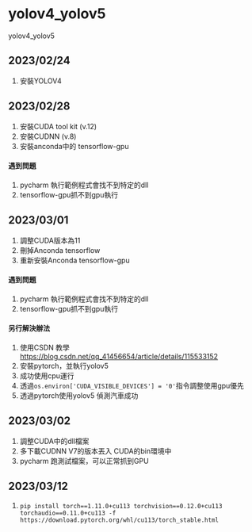 # yolov4_yolov5
yolov4_yolov5

## 2023/02/24
1. 安裝YOLOV4

## 2023/02/28
1. 安裝CUDA tool kit (v.12)
2. 安裝CUDNN (v.8)
3. 安裝anconda中的 tensorflow-gpu
#### 遇到問題
1. pycharm 執行範例程式會找不到特定的dll
2. tensorflow-gpu抓不到gpu執行

## 2023/03/01
1. 調整CUDA版本為11
2. 刪掉Anconda tensorflow
3. 重新安裝Anconda tensorflow-gpu
#### 遇到問題
1. pycharm 執行範例程式會找不到特定的dll
2. tensorflow-gpu抓不到gpu執行
#### 另行解決辦法
1. 使用CSDN 教學 https://blog.csdn.net/qq_41456654/article/details/115533152
2. 安裝pytorch，並執行yolov5
3. 成功使用cpu運行
4. 透過```os.environ['CUDA_VISIBLE_DEVICES'] = '0'```指令調整使用gpu優先
5. 透過pytorch使用yolov5 偵測汽車成功

## 2023/03/02
1. 調整CUDA中的dll檔案
2. 多下載CUDNN V7的版本丟入 CUDA的bin環境中
3. pycharm 跑測試檔案，可以正常抓到GPU

## 2023/03/12
1. ```pip install torch==1.11.0+cu113 torchvision==0.12.0+cu113 torchaudio==0.11.0+cu113 -f https://download.pytorch.org/whl/cu113/torch_stable.html```
